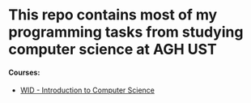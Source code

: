 # This repo contains most of my programming tasks from studying computer science at AGH UST

#### Courses:

* [WID - Introduction to Computer Science](https://github.com/Mapet13/Studia/tree/WDI)
